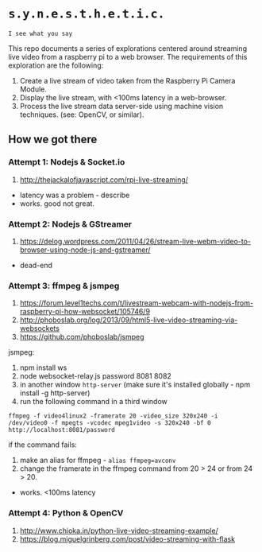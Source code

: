 # `s.y.n.e.s.t.h.e.t.i.c.`

`I see what you say`

This repo documents a series of explorations centered around streaming live video from a raspberry pi to a web browser. The requirements of this exploration are the following:

1. Create a live stream of video taken from the Raspberry Pi Camera Module.
2. Display the live stream, with <100ms latency in a web-browser.
3. Process the live stream data server-side using machine vision techniques. (see: OpenCV, or similar).

## How we got there

### Attempt 1: Nodejs & Socket.io

1. http://thejackalofjavascript.com/rpi-live-streaming/

* latency was a problem - describe
* works. good not great.

### Attempt 2: Nodejs & GStreamer

1. https://delog.wordpress.com/2011/04/26/stream-live-webm-video-to-browser-using-node-js-and-gstreamer/

* dead-end

### Attempt 3: ffmpeg & jsmpeg

1. https://forum.level1techs.com/t/livestream-webcam-with-nodejs-from-raspberry-pi-how-websocket/105746/9
2. http://phoboslab.org/log/2013/09/html5-live-video-streaming-via-websockets
3. https://github.com/phoboslab/jsmpeg

jsmpeg:

1. npm install ws
1. node websocket-relay.js password 8081 8082
1. in another window `http-server` (make sure it's installed globally - npm install -g http-server)
1. run the following command in a third window

```
ffmpeg -f video4linux2 -framerate 20 -video_size 320x240 -i /dev/video0 -f mpegts -vcodec mpeg1video -s 320x240 -bf 0 http://localhost:8081/password
```

if the command fails:

1. make an alias for ffmpeg - `alias ffmpeg=avconv`
2. change the framerate in the ffmpeg command from 20 > 24 or from 24 > 20.

* works. <100ms latency

### Attempt 4: Python & OpenCV

1. http://www.chioka.in/python-live-video-streaming-example/
2. https://blog.miguelgrinberg.com/post/video-streaming-with-flask
